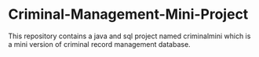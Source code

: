 # Criminal-Management-Mini-Project
This repository contains a java and sql project named criminalmini which is a mini version of criminal record management database.
